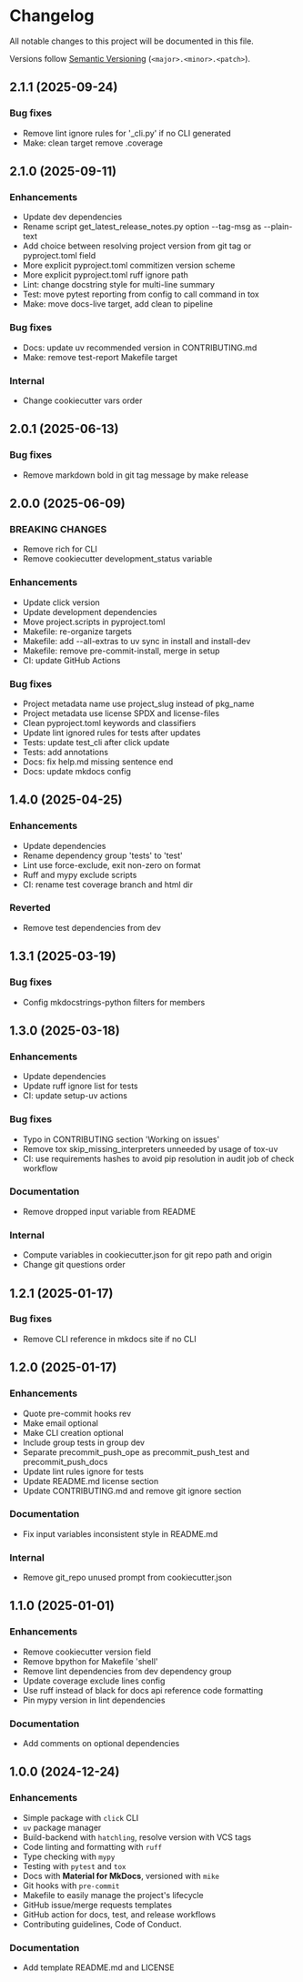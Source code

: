 # Changelog

All notable changes to this project will be documented in this file.

Versions follow [Semantic Versioning](https://semver.org/spec/v2.0.0.html) (`<major>.<minor>.<patch>`).

## 2.1.1 (2025-09-24)

### Bug fixes

- Remove lint ignore rules for '_cli.py' if no CLI generated
- Make: clean target remove .coverage

## 2.1.0 (2025-09-11)

### Enhancements

- Update dev dependencies
- Rename script get_latest_release_notes.py option --tag-msg as --plain-text
- Add choice between resolving project version from git tag or pyproject.toml field
- More explicit pyproject.toml commitizen version scheme
- More explicit pyproject.toml ruff ignore path
- Lint: change docstring style for multi-line summary
- Test: move pytest reporting from config to call command in tox
- Make: move docs-live target, add clean to pipeline

### Bug fixes

- Docs: update uv recommended version in CONTRIBUTING.md
- Make: remove test-report Makefile target

### Internal

- Change cookiecutter vars order

## 2.0.1 (2025-06-13)

### Bug fixes

- Remove markdown bold in git tag message by make release

## 2.0.0 (2025-06-09)

### BREAKING CHANGES

- Remove rich for CLI
- Remove cookiecutter development_status variable

### Enhancements

- Update click version
- Update development dependencies
- Move project.scripts in pyproject.toml
- Makefile: re-organize targets
- Makefile: add --all-extras to uv sync in install and install-dev
- Makefile: remove pre-commit-install, merge in setup
- CI: update GitHub Actions

### Bug fixes

- Project metadata name use project_slug instead of pkg_name
- Project metadata use license SPDX and license-files
- Clean pyproject.toml keywords and classifiers
- Update lint ignored rules for tests after updates
- Tests: update test_cli after click update
- Tests: add annotations
- Docs: fix help.md missing sentence end
- Docs: update mkdocs config

## 1.4.0 (2025-04-25)

### Enhancements

- Update dependencies
- Rename dependency group 'tests' to 'test'
- Lint use force-exclude, exit non-zero on format
- Ruff and mypy exclude scripts
- CI: rename test coverage branch and html dir

### Reverted

- Remove test dependencies from dev

## 1.3.1 (2025-03-19)

### Bug fixes

- Config mkdocstrings-python filters for members

## 1.3.0 (2025-03-18)

### Enhancements

- Update dependencies
- Update ruff ignore list for tests
- CI: update setup-uv actions

### Bug fixes

- Typo in CONTRIBUTING section 'Working on issues'
- Remove tox skip_missing_interpreters unneeded by usage of tox-uv
- CI: use requirements hashes to avoid pip resolution in audit job of check workflow

### Documentation

- Remove dropped input variable from README

### Internal

- Compute variables in cookiecutter.json for git repo path and origin
- Change git questions order

## 1.2.1 (2025-01-17)

### Bug fixes

- Remove CLI reference in mkdocs site if no CLI

## 1.2.0 (2025-01-17)

### Enhancements

- Quote pre-commit hooks rev
- Make email optional
- Make CLI creation optional
- Include group tests in group dev
- Separate precommit_push_ope as precommit_push_test and precommit_push_docs
- Update lint rules ignore for tests
- Update README.md license section
- Update CONTRIBUTING.md and remove git ignore section

### Documentation

- Fix input variables inconsistent style in README.md

### Internal

- Remove git_repo unused prompt from cookiecutter.json

## 1.1.0 (2025-01-01)

### Enhancements

- Remove cookiecutter version field
- Remove bpython for Makefile 'shell'
- Remove lint dependencies from dev dependency group
- Update coverage exclude lines config
- Use ruff instead of black for docs api reference code formatting
- Pin mypy version in lint dependencies

### Documentation

- Add comments on optional dependencies

## 1.0.0 (2024-12-24)

### Enhancements

- Simple package with `click` CLI
- `uv` package manager
- Build-backend with `hatchling`, resolve version with VCS tags
- Code linting and formatting with `ruff`
- Type checking with `mypy`
- Testing with `pytest` and `tox`
- Docs with **Material for MkDocs**, versioned with `mike`
- Git hooks with `pre-commit`
- Makefile to easily manage the project's lifecycle
- GitHub issue/merge requests templates
- GitHub action for docs, test, and release workflows
- Contributing guidelines, Code of Conduct.

### Documentation

- Add template README.md and LICENSE
